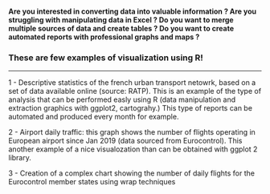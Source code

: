 #### Are you interested in converting data into valuable information ? Are you struggling with manipulating data in Excel ?  Do you want to merge multiple sources of data and create tables ? Do you want to create automated reports with professional graphs and maps ? 

### These are few examples of visualization using R!
--------------------------------------------------

1 - Descriptive statistics of the french urban transport netowrk, based on a set of data available online (source: RATP). This is an example of the type of analysis that can be performed easly using R (data manipulation and extraction graphics with ggplot2, cartograhy.) This type of reports can be automated and produced every month for example.

2 - Airport daily traffic: this graph shows the number of flights operating in European airport since Jan 2019 (data sourced from Eurocontrol). This another example of a nice visualozation than can be obtained with ggplot 2 library.

3 - Creation of a complex chart showing the number of daily flights for the Eurocontrol member states using wrap techniques  
